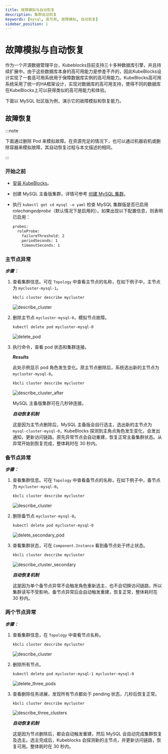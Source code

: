 ```yaml
---
title: 故障模拟与自动恢复
description: 集群自动恢复
keywords: [mysql, 高可用, 故障模拟, 自动恢复]
sidebar_position: 1
---
```


# 故障模拟与自动恢复

作为一个开源数据管理平台，Kubeblocks目前支持三十多种数据库引擎，并且持续扩展中。由于这些数据库本身的高可用能力是参差不齐的，因此KubeBlocks设计实现了一套高可用系统用于保障数据库实例的高可用能力。KubeBlocks高可用系统采用了统一的HA框架设计，实现对数据库的高可用支持，使得不同的数据库在KubeBlocks上可以获得类似的高可用能力和体验。

下面以 MySQL 社区版为例，演示它的故障模拟和恢复能力。

## 故障恢复

:::note

下面通过删除 Pod 来模拟故障。在资源充足的情况下，也可以通过机器宕机或删除容器来模拟故障，其自动恢复过程与本文描述的相同。

:::

### 开始之前

* [安装 KubeBlocks](./../../installation/install-with-kbcli/install-kubeblocks-with-kbcli.md)。
* 创建 MySQL 主备版集群，详情可参考 [创建 MySQL 集群](./../cluster-management/create-and-connect-a-mysql-cluster.md)。
* 执行 `kubectl get cd mysql -o yaml` 检查 MySQL 集群版是否已启用 _rolechangedprobe_（默认情况下是启用的）。如果出现以下配置信息，则表明已启用：

  ```bash
  probes:
    roleProbe:
      failureThreshold: 2
      periodSeconds: 1
      timeoutSeconds: 1
  ```

### 主节点异常

***步骤：***

1. 查看集群信息。可在 `Topology` 中查看主节点的名称，在如下例子中，主节点为 `mycluster-mysql-1`。

    ```bash
    kbcli cluster describe mycluster
    ```

    ![describe_cluster](./../../../img/ha-mysql-describe-cluster.png)
2. 删除主节点 `mycluster-mysql-0`，模拟节点故障。

    ```bash
    kubectl delete pod mycluster-mysql-0
    ```

    ![delete_pod](./../../../img/ha-mysql-delete-primary-pod.png)
3. 执行命令，查看 pod 状态和集群连接。

    ***Results***

    此处示例显示 pod 角色发生变化。原主节点删除后，系统选出新的主节点为 `mycluster-mysql-0`。

    ```bash
    kbcli cluster describe mycluster
    ```

    ![describe_cluster_after](./../../../img/ha-mysql-primary-pod-describe-after.png)

    MySQL 主备版集群可在几秒钟连接。

   ***自动恢复机制***

   这是因为主节点删除后，MySQL 主备版会自行选主，选出新的主节点为 `mysql-cluster-mysql-0`，KubeBlocks 探测到主角点角色发生变化，会发出通知，更新访问链路。原先异常节点会自动重建，恢复正常主备集群状态。从异常开始到恢复完成，整体耗时在 30 秒内。

### 备节点异常

***步骤：***

1. 查看集群信息。可在 `Topology` 中查看备节点的名称，在如下例子中，备节点为 `mycluster-mysql-0`。

    ```bash
    kbcli cluster describe mycluster
    ```

    ![describe_cluster](./../../../img/ha-mysql-primary-pod-describe-after.png)
2. 删除备节点 `mycluster-mysql-0`。

    ```bash
    kubectl delete pod mycluster-mysql-0
    ```

    ![delete_secondary_pod](./../../../img/ha-mysql-delete-secondary.png)
3. 查看集群状态，可在 `Component.Instance` 看到备节点处于终止状态。

    ```bash
    kbcli cluster describe mycluster
    ```

    ![describe_cluster_secondary](./../../../img/ha-mysql-delete-secondary-after.png)

   ***自动恢复机制***

   这是因为单个备节点异常不会触发角色重新选主，也不会切换访问链路，所以集群读写不受影响，备节点异常后会自动触发重建，恢复正常，整体耗时在 30 秒内。

### 两个节点异常

***步骤：***

1. 查看集群信息，在 `Topology` 中查看节点名称。

    ```bash
    kbcli cluster describe mycluster
    ```

    ![describe_cluster](./../../../img/ha-mysql-delete-secondary-after.png)
2. 删除所有节点。

    ```bash
    kubectl delete pod mycluster-mysql-1 mycluster-mysql-0
    ```

    ![delete_three_pods](./../../../img/ha-mysql-delete-both-pods.png)
3. 查看删除任务进展，发现所有节点都处于 pending 状态，几秒后恢复正常。

    ```bash
    kbcli cluster describe mycluster
    ```

    ![describe_three_clusters](./../../../img/ha-mysql-delete-both-pods-after.png)

   ***自动恢复机制***

   这是因为节点删除后，都会自动触发重建，然后 MySQL 会自动完成集群恢复及选主。选主完成后，Kubeblocks 会探测新的主节点，并更新访问链路，恢复可用。整体耗时在 30 秒内。
